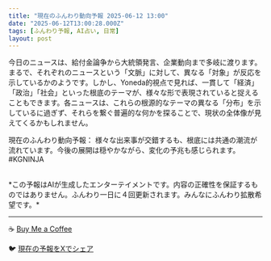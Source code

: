 ```yaml
---
title: "現在のふんわり動向予報 2025-06-12 13:00"
date: "2025-06-12T13:00:28.000Z"
tags: [ふんわり予報, AI占い, 日常]
layout: post
---
```


今日のニュースは、給付金論争から大統領発言、企業動向まで多岐に渡ります。まるで、それぞれのニュースという「文脈」に対して、異なる「対象」が反応を示しているかのようです。しかし、Yoneda的視点で見れば、一貫して「経済」「政治」「社会」といった根底のテーマが、様々な形で表現されていると捉えることもできます。各ニュースは、これらの根源的なテーマの異なる「分布」を示しているに過ぎず、それらを繋ぐ普遍的な何かを探ることで、現状の全体像が見えてくるかもしれません。

現在のふんわり動向予報：
様々な出来事が交錯するも、根底には共通の潮流が流れています。今後の展開は穏やかながら、変化の予兆も感じられます。#KGNINJA

<br>
*この予報はAIが生成したエンターテイメントです。内容の正確性を保証するものではありません。ふんわり一日に４回更新されます。みんなにふんわり拡散希望です。*

---
☕️ [Buy Me a Coffee](https://www.buymeacoffee.com/kgninja)

🐦 [現在の予報をXでシェア](https://twitter.com/intent/tweet?text=%E7%8F%BE%E5%9C%A8%E3%81%AE%E3%81%B5%E3%82%93%E3%82%8F%E3%82%8A%E4%BA%88%E5%A0%B1%3A%20%E3%80%8C%E4%BB%8A%E6%97%A5%E3%81%AE%E3%83%8B%E3%83%A5%E3%83%BC%E3%82%B9%E3%81%AF%E3%80%81%E7%B5%A6%E4%BB%98%E9%87%91%E8%AB%96%E4%BA%89%E3%81%8B%E3%82%89%E5%A4%A7%E7%B5%B1%E9%A0%98%E7%99%BA%E8%A8%80%E3%80%81%E4%BC%81%E6%A5%AD%E5%8B%95%E5%90%91%E3%81%BE%E3%81%A7%E5%A4%9A%E5%B2%90%E3%81%AB%E6%B8%A1%E3%82%8A%E3%81%BE%E3%81%99%E3%80%82%E3%80%8D%23KGNINJA%20%E7%B6%9A%E3%81%8D%E3%81%AF%E3%83%96%E3%83%AD%E3%82%B0%E3%81%A7%EF%BC%81%F0%9F%91%87&url=https%3A%2F%2Fkg-ninja.github.io%2FFunwariyoso%2F)
